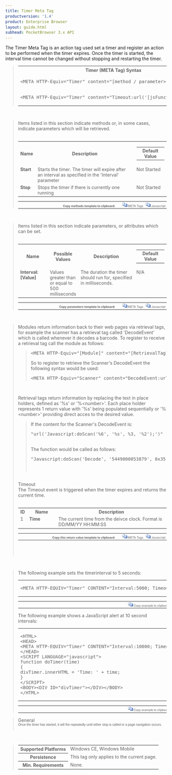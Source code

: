```yaml
---
title: Timer Meta Tag
productversion: '1.4'
product: Enterprise Browser
layout: guide.html
subhead: PocketBrowser 3.x API
---
```


The Timer Meta Tag is an action tag used set a timer and register an action to be performed when the timer expires. Once the timer is started, the interval time cannot be changed without stopping and restarting the timer.

<div id="SyntaxSpan" style="display:block">
<blockquote>
<table class="clsSyntax" cellspacing="1" cellpadding="3" width="95%">
<tr>
<th class="clsSyntaxHeadings">Timer (META Tag) Syntax
</th>
</tr>
<tr>
<td class="clsSyntaxCells">
<pre class="clsSyntaxCells">&lt;META HTTP-Equiv="Timer" content="[method / parameter&gt;</pre>
</td>
</tr>
<tr>
<td class="clsSyntaxCells">
 <pre class="clsSyntaxCells">&lt;META HTTP-Equiv="Timer" content="Timeout:url('[jsFunction | url]')"&gt;</pre>
</td>
</tr>
</table>
</blockquote><br></div>
<div id="ParametersWOSpan" style="display:block">
<blockquote>
Items listed in this section indicate methods or, in some cases, indicate parameters which will be retrieved.
<BR><BR><table class="clsSyntax" cellspacing="1" cellpadding="3" width="95%">
<col width="10%">
<col width="68%">
<col width="22%">
<tr>
<th class="clsSyntaxHeadings">Name</th>
<th class="clsSyntaxHeadings">Description</th>
<th class="clsSyntaxHeadings">
  <table cellspacing="0" cellpadding="0">
    <tr>
      <td width="85%" class="clsSyntaxHeadings" style="border-bottom-style: none;">Default Value</td>
    </tr>
  </table>
</th>
</tr>
<tr>
<td valign="top" class="clsSyntaxCells"><b>Start</b></td>
<td valign="top" class="clsSyntaxCells">Starts the timer.  The timer will expire after an interval as specified in the 'Interval' parameter</td>
<td valign="top" class="clsSyntaxCells">Not Started</td>
</tr>
<tr>
<td valign="top" class="clsSyntaxCells"><b>Stop</b></td>
<td valign="top" class="clsSyntaxCells">Stops the timer if there is currently one running</td>
<td valign="top" class="clsSyntaxCells">Not Started</td>
</tr>
</table>
<table cellspacing="1" cellpadding="3" width="95%">
<col width="78%">
<col width="8%">
<col width="1%">
<col width="5%">
<col width="1%">
<col width="5%">
<col width="2%">
<tr align="right">
<td></td>
<td valign="bottom" style="border-bottom-style: none;font-weight:normal;font-size:xx-small;"><nobr><b>Copy methods template to clipboard:</b></nobr></td>
<td></td>
<td valign="bottom" style="border-bottom-style: none;font-weight:normal;font-size:xx-small;"><nobr><img id="imgCopyDefaultsWO" alt="Copy META Tag template to clipboard" onclick="CopyTemplate('txtMETATemplateWO')" onmouseover="this.style.cursor='hand'" src="../Resources/CopyDefaults.gif">
			META Tags
		</nobr></td>
<td></td>
<td valign="middle" style="border-bottom-style: none;font-weight:normal;font-size:xx-small;"><nobr><img id="imgCopyDefaultsWO" alt="Copy Javascript template to clipboard" onclick="CopyTemplate('txtJavascriptTemplateWO')" onmouseover="this.style.cursor='hand'" src="../Resources/CopyDefaults.gif">
			Javascript
		</nobr></td>
<td></td>
</tr>
</table>
<div style="display:none"><textarea id="txtMETATemplateWO">&lt;!-- 
The Timer META Tag is an action tag used to set a timer and register an action to perform on each interval. Once the timer is started the interval time can not be changed without stopping the timer and restarting it.
--&gt;

&lt;!-- &lt;META HTTP-Equiv="Timer" Content="Start"&gt; --&gt;      &lt;!-- Starts the timer.  The timer will expire after an interval as specified in the 'Interval' parameter --&gt;
&lt;!-- &lt;META HTTP-Equiv="Timer" Content="Stop"&gt; --&gt;      &lt;!-- Stops the timer if there is currently one running --&gt;</textarea></div>
<div style="display:none"><textarea id="txtJavascriptTemplateWO">&lt;script&gt;
/*
The Timer META Tag is an action tag used to set a timer and register an action to perform on each interval. Once the timer is started the interval time can not be changed without stopping the timer and restarting it.
*/

function doTimerInit()
{
var objGeneric = new ActiveXObject("PocketBrowser.Generic");

//objGeneric.InvokeMETAFunction('Timer', 'Start');      /* Starts the timer.  The timer will expire after an interval as specified in the 'Interval' parameter */
//objGeneric.InvokeMETAFunction('Timer', 'Stop');      /* Stops the timer if there is currently one running */

}
&lt;/script&gt;</textarea></div>
</blockquote><br></div>
<div id="ParametersWSpan" style="display:block">
<blockquote>
Items listed in this section indicate parameters, or attributes which can be set.
<BR><BR><table class="clsSyntax" cellspacing="1" cellpadding="3" width="95%">
<col width="20%">
<col width="20%">
<col width="38%">
<col width="22%">
<tr>
<th class="clsSyntaxHeadings">Name</th>
<th class="clsSyntaxHeadings">Possible Values</th>
<th class="clsSyntaxHeadings">Description</th>
<th class="clsSyntaxHeadings">
  <table cellspacing="0" cellpadding="0">
    <tr>
      <td width="85%" class="clsSyntaxHeadings" style="border-bottom-style: none;">Default Value</td>
    </tr>
  </table>
</th>
</tr>
<tr>
<td valign="top" class="clsSyntaxCells"><b>Interval:[Value]
							</b></td>
<td valign="top" class="clsSyntaxCells">Values greater than or equal to 500 milliseconds</td>
<td valign="top" class="clsSyntaxCells">The duration the timer should run for, specified in milliseconds.</td>
<td valign="top" class="clsSyntaxCells">N/A</td>
</tr>
</table>
<table cellspacing="1" cellpadding="3" width="95%">
<col width="78%">
<col width="8%">
<col width="1%">
<col width="5%">
<col width="1%">
<col width="5%">
<col width="2%">
<tr align="right">
<td></td>
<td valign="bottom" style="border-bottom-style: none;font-weight:normal;font-size:xx-small;"><nobr><b>Copy parameters template to clipboard:</b></nobr></td>
<td></td>
<td valign="bottom" style="border-bottom-style: none;font-weight:normal;font-size:xx-small;"><nobr><img id="imgCopyDefaultsW" alt="Copy META Tag template to clipboard" onclick="CopyTemplate('txtMETATemplateW')" onmouseover="this.style.cursor='hand'" src="../Resources/CopyDefaults.gif">
			META Tags
		</nobr></td>
<td></td>
<td valign="middle" style="border-bottom-style: none;font-weight:normal;font-size:xx-small;"><nobr><img id="imgCopyDefaultsW" alt="Copy Javascript template to clipboard" onclick="CopyTemplate('txtJavascriptTemplateW')" onmouseover="this.style.cursor='hand'" src="../Resources/CopyDefaults.gif">
			Javascript
		</nobr></td>
<td></td>
</tr>
</table>
<div style="display:none"><textarea id="txtMETATemplateW">&lt;!-- 
The Timer META Tag is an action tag used to set a timer and register an action to perform on each interval. Once the timer is started the interval time can not be changed without stopping the timer and restarting it.
--&gt;

&lt;!-- &lt;META HTTP-Equiv="Timer" Content="Interval:[Value]"&gt; --&gt;      &lt;!-- The duration the timer should run for, specified in milliseconds. --&gt;</textarea></div>
<div style="display:none"><textarea id="txtJavascriptTemplateW">&lt;script&gt;
/*
The Timer META Tag is an action tag used to set a timer and register an action to perform on each interval. Once the timer is started the interval time can not be changed without stopping the timer and restarting it.
*/

function doTimerInit()
{
var objGeneric = new ActiveXObject("PocketBrowser.Generic");

//objGeneric.InvokeMETAFunction('Timer', 'Interval:[Value]');      /* The duration the timer should run for, specified in milliseconds. */

}
&lt;/script&gt;</textarea></div>
</blockquote><br></div>
<div id="ReturnsSpan" style="display:block">
<blockquote>
<p>
Modules return information back to their web pages via retrieval tags, for example the scanner has a retrieval tag called 'DecodeEvent' which is called whenever it decodes a barcode.  To register to receive a retrieval tag call the module as follows:
<blockquote>
<pre class="clsSyntaxCells">&lt;META HTTP-Equiv="[Module]" content="[RetrievalTag]:url('[URI]')"&gt;</pre>
So to register to retrieve the Scanner's DecodeEvent the following syntax would be used:
<pre class="clsSyntaxCells">&lt;META HTTP-Equiv="Scanner" content="DecodeEvent:url('Javascript:doScan('%6', '%s', %3, '%2');')"&gt;</pre>
</blockquote><BR><P>
Retrieval tags return information by replacing the text in place holders, defined as '%s' or '%&lt;number&gt;'.  Each place holder represents 1 return value with '%s' being populated sequentially or '%&lt;number&gt;' providing direct acces to the desired value.
</P>
<blockquote>
<p>
		If the content for the Scanner's DecodeEvent is:<BR><pre class="clsSyntaxCells">"url('Javascript:doScan('%6', '%s', %3, '%2');')"</pre><BR>
		The function would be called as follows:<BR><pre class="clsSyntaxCells">"Javascript:doScan('Decode', '5449000053879', 0x35, 'SCN:EAN13');"</pre><BR></p>
</blockquote>
</p><br><DIV class="clsRef">Timeout</DIV>
<DIV>The Timeout event is triggered when the timer expires and returns the current time.</DIV><BR><table class="clsSyntax" cellspacing="1" cellpadding="3" width="95%">
<col width="3%">
<col width="20%">
<col width="77%">
<tr>
<th class="clsSyntaxHeadings">ID</th>
<th class="clsSyntaxHeadings">Name</th>
<th class="clsSyntaxHeadings">Description</th>
</tr>
<tr>
<td class="clsSyntaxCells" valign="top">1</td>
<td class="clsSyntaxCells" valign="top"><b>Time</b></td>
<td class="clsSyntaxCells" style="text-align:left;">The current time from the deivce clock.  Format is DD/MM/YY HH:MM:SS</td>
</tr>
</table>
<div style="display:none"><textarea id="ID0EDC">&lt;!-- &lt;META HTTP-Equiv="Timer" Content="Timeout:url('JavaScript:fnJSCallbackHandler('%1');')"&gt; --&gt;</textarea></div>
<div style="display:none"><textarea rows="20" cols="200" id="ID0EJC">&lt;script&gt;
/*
function doTimerInit()
{
var objGeneric = new ActiveXObject("PocketBrowser.Generic");

//objGeneric.InvokeMETAFunction('Timer', 'Timeout:url('JavaScript:fnJSCallbackHandler('%1');')');      /* The Timeout event is triggered when the timer expires and returns the current time. */

}
&lt;/script&gt;</textarea></div>
<table cellspacing="1" cellpadding="3" width="95%">
<col width="78%">
<col width="8%">
<col width="1%">
<col width="5%">
<col width="1%">
<col width="5%">
<col width="2%">
<tr align="right">
<td></td>
<td valign="bottom" style="border-bottom-style: none;font-weight:normal;font-size:xx-small;"><nobr><b>Copy this return value template to clipboard:</b></nobr></td>
<td></td>
<td valign="bottom" style="border-bottom-style: none;font-weight:normal;font-size:xx-small;"><nobr><img id="imgCopyDefaultsReturn" alt="Copy META Tag template to clipboard" onmouseover="this.style.cursor='hand'" src="../Resources/CopyDefaults.gif" onclick="CopyTemplate('ID0EDC');">
			META Tags
		</nobr></td>
<td></td>
<td valign="middle" style="border-bottom-style: none;font-weight:normal;font-size:xx-small;"><nobr><img id="imgCopyDefaultsWO" alt="Copy Javascript template to clipboard" onmouseover="this.style.cursor='hand'" src="../Resources/CopyDefaults.gif" onclick="CopyTemplate('ID0EJC');">
			Javascript
		</nobr></td>
<td></td>
</tr>
</table><br><br></blockquote><br></div>
<div id="ExamplesSpan" style="display:block">
<blockquote>
<p>The following example sets the timerinterval to 5 seconds:</p>
<table class="clsSyntax" cellspacing="1" cellpadding="3" width="95%">
<tr>
<td>
  <pre class="clsSyntaxCells">
&lt;META HTTP-EQUIV="Timer" CONTENT="Interval:5000; Timeout:url('Javascript:doTimer('%s');'); Start"&gt;
</pre>
</td>
</tr>
</table>
<table cellspacing="1" cellpadding="3" width="95%">
<col width="85%">
<col width="15%">
<tr align="right">
<td></td>
<td valign="bottom" style="border-bottom-style: none;font-weight:normal;font-size:xx-small;"><nobr><img id="imgCopyDefaults" alt="Copy example to clipboard" onmouseover="this.style.cursor='hand'" src="../Resources/CopyDefaults.gif" onclick="CopyTemplate('ID0EUC');">
			Copy example to clipboard
		</nobr></td>
</tr>
</table>
<div id="Examples" style="display:none"><textarea id="ID0EUC">&lt;!-- 
The following example sets the timerinterval to 5 seconds:
--&gt;

&lt;META HTTP-EQUIV="Timer" CONTENT="Interval:5000; Timeout:url('Javascript:doTimer('%s');'); Start"&gt;
</textarea></div>
<p>The following example shows a JavaScript alert at 10 second intervals:</p>
<table class="clsSyntax" cellspacing="1" cellpadding="3" width="95%">
<tr>
<td>
  <pre class="clsSyntaxCells">
&lt;HTML&gt;
&lt;HEAD&gt;
&lt;META HTTP-EQUIV="Timer" CONTENT="Interval:10000; Timeout:url('Javascript:doTimer('%s');'); Start"&gt;
&lt;/HEAD&gt;
&lt;SCRIPT LANGUAGE="javascript"&gt;
function doTimer(time)
{
divTimer.innerHTML = 'Time: ' + time;
}
&lt;/SCRIPT&gt;
&lt;BODY&gt;&lt;DIV ID="divTimer"&gt;&lt;/DIV&gt;&lt;/BODY&gt;
&lt;/HTML&gt;
</pre>
</td>
</tr>
</table>
<table cellspacing="1" cellpadding="3" width="95%">
<col width="85%">
<col width="15%">
<tr align="right">
<td></td>
<td valign="bottom" style="border-bottom-style: none;font-weight:normal;font-size:xx-small;"><nobr><img id="imgCopyDefaults" alt="Copy example to clipboard" onmouseover="this.style.cursor='hand'" src="../Resources/CopyDefaults.gif" onclick="CopyTemplate('ID0E2C');">
			Copy example to clipboard
		</nobr></td>
</tr>
</table>
<div id="Examples" style="display:none"><textarea id="ID0E2C">&lt;!-- 
The following example shows a JavaScript alert at 10 second intervals:
--&gt;

&lt;HTML&gt;
&lt;HEAD&gt;
&lt;META HTTP-EQUIV="Timer" CONTENT="Interval:10000; Timeout:url('Javascript:doTimer('%s');'); Start"&gt;
&lt;/HEAD&gt;
&lt;SCRIPT LANGUAGE="javascript"&gt;
function doTimer(time)
{
divTimer.innerHTML = 'Time: ' + time;
}
&lt;/SCRIPT&gt;
&lt;BODY&gt;&lt;DIV ID="divTimer"&gt;&lt;/DIV&gt;&lt;/BODY&gt;
&lt;/HTML&gt;
</textarea></div>
</blockquote>
</div>
<div id="RemarksSpan" style="display:block">
<blockquote>
<DIV class="clsRef">General</DIV>
<DIV style="font-family:verdana,arial,helvetica;font-size:x-small;">Once the timer has started, it will fire repeatedly until either stop is called or a page navigation occurs. 
</DIV>
<pre style="font-family:courier;font-size:small;"></pre>
</blockquote><br></div>
<div id="InfoSpan" style="display:block">
<blockquote>
<table>
<tr>
<th>Supported Platforms</th>
<td>Windows CE, Windows Mobile</td>
</tr>
<tr>
<th>Persistence</th>
<td>This tag only applies to the current page.</td>
</tr>
<tr>
<th>Min. Requirements</th>
<td>None.</td>
</tr>
</table>
</blockquote><br></div>
<div id="DefaultParamsSpan" style="display:none">
<pre><textarea id="DefaultParameters"></textarea></pre>
</div>

